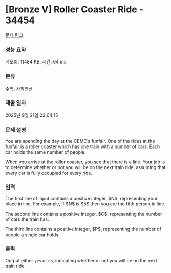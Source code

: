 # [Bronze V] Roller Coaster Ride - 34454 

[문제 링크](https://www.acmicpc.net/problem/34454) 

### 성능 요약

메모리: 11484 KB, 시간: 64 ms

### 분류

수학, 사칙연산

### 제출 일자

2025년 9월 21일 22:04:15

### 문제 설명

<p>You are spending the day at the CEMC’s funfair. One of the rides at the funfair is a roller coaster which has one train with a number of cars. Each car holds the same number of people.</p>

<p>When you arrive at the roller coaster, you see that there is a line. Your job is to determine whether or not you will be on the next train ride, assuming that every car is fully occupied for every ride.</p>

### 입력 

 <p>The first line of input contains a positive integer, $N$, representing your place in line. For example, if $N$ is $5$ then you are the fifth person in line.</p>

<p>The second line contains a positive integer, $C$, representing the number of cars the train has.</p>

<p>The third line contains a positive integer, $P$, representing the number of people a single car holds.</p>

### 출력 

 <p>Output either <code>yes</code> or <code>no</code>, indicating whether or not you will be on the next train ride.</p>


